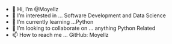 - 👋 Hi, I’m @Moyellz
- 👀 I’m interested in ... Software Development and Data Science
- 🌱 I’m currently learning ...Python
- 💞️ I’m looking to collaborate on ... anything Python Related
- 📫 How to reach me ... GitHub: Moyellz

<!---
Moyellz/Moyellz is a ✨ special ✨ repository because its `README.md` (this file) appears on your GitHub profile.
You can click the Preview link to take a look at your changes.
--->
